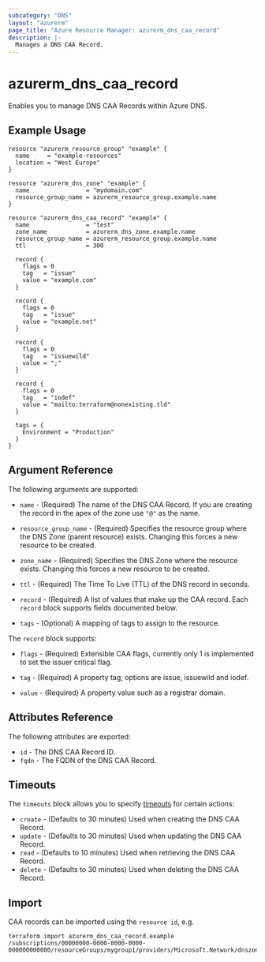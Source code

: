 ```yaml
---
subcategory: "DNS"
layout: "azurerm"
page_title: "Azure Resource Manager: azurerm_dns_caa_record"
description: |-
  Manages a DNS CAA Record.
---
```


# azurerm_dns_caa_record

Enables you to manage DNS CAA Records within Azure DNS.

## Example Usage

```hcl
resource "azurerm_resource_group" "example" {
  name     = "example-resources"
  location = "West Europe"
}

resource "azurerm_dns_zone" "example" {
  name                = "mydomain.com"
  resource_group_name = azurerm_resource_group.example.name
}

resource "azurerm_dns_caa_record" "example" {
  name                = "test"
  zone_name           = azurerm_dns_zone.example.name
  resource_group_name = azurerm_resource_group.example.name
  ttl                 = 300

  record {
    flags = 0
    tag   = "issue"
    value = "example.com"
  }

  record {
    flags = 0
    tag   = "issue"
    value = "example.net"
  }

  record {
    flags = 0
    tag   = "issuewild"
    value = ";"
  }

  record {
    flags = 0
    tag   = "iodef"
    value = "mailto:terraform@nonexisting.tld"
  }

  tags = {
    Environment = "Production"
  }
}
```
## Argument Reference

The following arguments are supported:

* `name` - (Required) The name of the DNS CAA Record. If you are creating the record in the apex of the zone use `"@"` as the name.

* `resource_group_name` - (Required) Specifies the resource group where the DNS Zone (parent resource) exists. Changing this forces a new resource to be created.

* `zone_name` - (Required) Specifies the DNS Zone where the resource exists. Changing this forces a new resource to be created.

* `ttl` - (Required) The Time To Live (TTL) of the DNS record in seconds.

* `record` - (Required) A list of values that make up the CAA record. Each `record` block supports fields documented below.

* `tags` - (Optional) A mapping of tags to assign to the resource.

The `record` block supports:

* `flags` - (Required) Extensible CAA flags, currently only 1 is implemented to set the issuer critical flag.

* `tag` - (Required) A property tag, options are issue, issuewild and iodef.

* `value` - (Required) A property value such as a registrar domain.

## Attributes Reference

The following attributes are exported:

* `id` - The DNS CAA Record ID.
* `fqdn` - The FQDN of the DNS CAA Record.

## Timeouts



The `timeouts` block allows you to specify [timeouts](https://www.terraform.io/docs/configuration/resources.html#timeouts) for certain actions:

* `create` - (Defaults to 30 minutes) Used when creating the DNS CAA Record.
* `update` - (Defaults to 30 minutes) Used when updating the DNS CAA Record.
* `read` - (Defaults to 10 minutes) Used when retrieving the DNS CAA Record.
* `delete` - (Defaults to 30 minutes) Used when deleting the DNS CAA Record.

## Import

CAA records can be imported using the `resource id`, e.g.

```shell
terraform import azurerm_dns_caa_record.example /subscriptions/00000000-0000-0000-0000-000000000000/resourceGroups/mygroup1/providers/Microsoft.Network/dnszones/zone1/CAA/myrecord1
```
